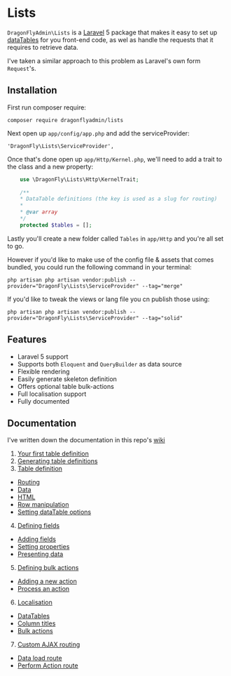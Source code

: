 Lists
=====

`DragonFlyAdmin\Lists` is a [Laravel](http://laravel.com) 5 package that makes it easy to set up [dataTables](https://datatables.net) for you front-end
code, as wel as handle the requests that it requires to retrieve data.

I've taken a similar approach to this problem as Laravel's own form `Request`'s.

## Installation

First run composer require:

    composer require dragonflyadmin/lists
    
Next open up `app/config/app.php` and add the serviceProvider:

    'DragonFly\Lists\ServiceProvider',
    
Once that's done open up `app/Http/Kernel.php`, we'll need to add a trait to the class and a new property:

```php
    use \DragonFly\Lists\Http\KernelTrait;
    
    /**
    * DataTable definitions (the key is used as a slug for routing)
    * 
    * @var array
    */
    protected $tables = [];
```

Lastly you'll create a new folder called `Tables` in `app/Http` and you're all set to go.

However if you'd like to make use of the config file & assets that comes bundled, you could run the following command in your terminal:

    php artisan php artisan vendor:publish --provider="DragonFly\Lists\ServiceProvider" --tag="merge"
    
If you'd like to tweak the views or lang file you cn publish those using:

    php artisan php artisan vendor:publish --provider="DragonFly\Lists\ServiceProvider" --tag="solid"

## Features

 * Laravel 5 support
 * Supports both `Eloquent` and `QueryBuilder` as data source
 * Flexible rendering
 * Easily generate skeleton definition
 * Offers optional table bulk-actions
 * Full localisation support
 * Fully documented
 
## Documentation

I've written down the documentation in this repo's [wiki](https://github.com/dragonFlyAdmin/Lists/wiki)

1. [Your first table definition](https://github.com/dragonFlyAdmin/Lists/wiki/Your-first-table-definition)
2. [Generating table definitions](https://github.com/dragonFlyAdmin/Lists/wiki/Generating-tables)
3. [Table definition](https://github.com/dragonFlyAdmin/Lists/wiki/Table-definition)
 * [Routing](https://github.com/dragonFlyAdmin/Lists/wiki/Table-definition#routing)
 * [Data](https://github.com/dragonFlyAdmin/Lists/wiki/Table-definition#data-loading)
 * [HTML](https://github.com/dragonFlyAdmin/Lists/wiki/Table-definition#html)
 * [Row manipulation](https://github.com/dragonFlyAdmin/Lists/wiki/Table-definition#row-manipulation)
 * [Setting dataTable options](https://github.com/dragonFlyAdmin/Lists/wiki/Table-definition#setting-datatable-options)
4. [Defining fields](https://github.com/dragonFlyAdmin/Lists/wiki/Defining-fields)
 * [Adding fields](https://github.com/dragonFlyAdmin/Lists/wiki/Defining-fields#adding-fields)
 * [Setting properties](https://github.com/dragonFlyAdmin/Lists/wiki/Defining-fields#properties)
 * [Presenting data](https://github.com/dragonFlyAdmin/Lists/wiki/Defining-fields#presenting-data)
5. [Defining bulk actions](https://github.com/dragonFlyAdmin/Lists/wiki/Defining-bulk-actions)
 * [Adding a new action](https://github.com/dragonFlyAdmin/Lists/wiki/Defining-bulk-actions#defining-an-action)
 * [Process an action](https://github.com/dragonFlyAdmin/Lists/wiki/Defining-bulk-actions#performing-your-action)
6. [Localisation](https://github.com/dragonFlyAdmin/Lists/wiki/Localisation)
 * [DataTables](https://github.com/dragonFlyAdmin/Lists/wiki/Localisation#datatables)
 * [Column titles](https://github.com/dragonFlyAdmin/Lists/wiki/Localisation#column-titles)
 * [Bulk actions](https://github.com/dragonFlyAdmin/Lists/wiki/Localisation#actions)
7. [Custom AJAX routing](https://github.com/dragonFlyAdmin/Lists/wiki/Custom-routing)
 * [Data load route](https://github.com/dragonFlyAdmin/Lists/wiki/Custom-routing#data-load-route)
 * [Perform Action route](https://github.com/dragonFlyAdmin/Lists/wiki/Custom-routing#perform-action-route)